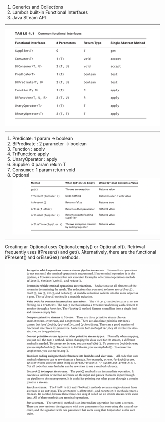 1. Generics and Collections
2. Lambda built-in Functional Interfaces
3. Java Stream API
***
![markdown](img/1.png)
***
1. Predicate: 1 param -> boolean
2. BiPredicate : 2 parameter -> boolean
3. Function : apply
4. TriFunction: apply
5. UnaryOperator : apply
6. Supplier: 0 param return T
7. Consumer:  1 param return void
8. Optional  
![markdown](img/2.png)
***
Creating an Optional uses Optional.empty() or
Optional.of(). Retrieval frequently uses ifPresent() and get(). Alternatively, there are
the functional ifPresent() and orElseGet() methods. 

![markdown](img/3.png)